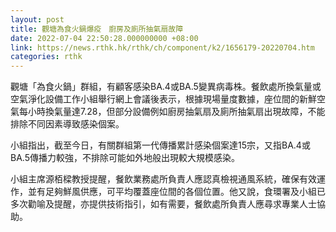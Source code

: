 ```yaml
---
layout: post
title: 觀塘為食火鍋爆疫　廚房及廁所抽氣扇故障
date: 2022-07-04 22:50:28.000000000 +08:00
link: https://news.rthk.hk/rthk/ch/component/k2/1656179-20220704.htm
categories: rthk
---
```


觀塘「為食火鍋」群組，有顧客感染BA.4或BA.5變異病毒株。餐飲處所換氣量或空氣淨化設備工作小組舉行網上會議後表示，根據現場量度數據，座位間的新鮮空氣每小時換氣量達7.28，但部分設備例如廚房抽氣扇及廁所抽氣扇出現故障，不能排除不同因素導致感染個案。

小組指出，截至今日，有關群組第一代傳播累計感染個案達15宗，又指BA.4或BA.5傳播力較強，不排除可能如外地般出現較大規模感染。

小組主席源栢樑教授提醒，餐飲業務處所負責人應認真檢視通風系統，確保有效運作，並有足夠鮮風供應，可平均覆蓋座位間的各個位置。他又說，食環署及小組已多次勸喻及提醒，亦提供技術指引，如有需要，餐飲處所負責人應尋求專業人士協助。
